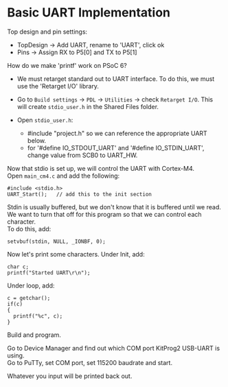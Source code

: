 # Basic UART Implementation

Top design and pin settings:

- TopDesign -> Add UART, rename to 'UART', click ok  
- Pins -> Assign RX to P5[0] and TX to P5[1]

How do we make 'printf' work on PSoC 6? 

- We must retarget standard out to UART interface. To do this, we must use the 'Retarget I/O' library.
- Go to `Build settings` -> `PDL` -> `Utilities` -> check `Retarget I/O`. This will create `stdio_user.h` in the Shared Files folder.
- Open `stdio_user.h`:

  - #include "project.h" so we can reference the appropriate UART below.
  - for '#define IO_STDOUT_UART' and '#define IO_STDIN_UART', change value from SCB0 to UART_HW.

Now that stdio is set up, we will control the UART with Cortex-M4.  
Open `main_cm4.c` and add the following:
```
#include <stdio.h>
UART_Start();   // add this to the init section
```
Stdin is usually buffered, but we don't know that it is buffered until we read.   
We want to turn that off for this program so that we can control each character.  
To do this, add:
```
setvbuf(stdin, NULL, _IONBF, 0);
```
Now let's print some characters. Under Init, add:
```
char c;
printf("Started UART\r\n");
```
Under loop, add:
```
c = getchar();
if(c)
{
  printf("%c", c);
}
```
Build and program.

Go to Device Manager and find out which COM port KitProg2 USB-UART is using.  
Go to PuTTy, set COM port, set 115200 baudrate and start.

Whatever you input will be printed back out.
